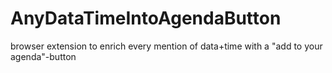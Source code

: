 # AnyDataTimeIntoAgendaButton

browser extension to enrich every mention of data+time with a "add to your agenda"-button
